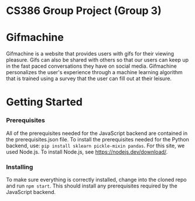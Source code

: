 # CS386 Group Project (Group 3)

# Gifmachine
Gifmachine is a website that provides users with gifs for their viewing pleasure. Gifs can also be shared with others so that our users can keep up in the
fast paced conversations they have on social media. Gifmachine personalizes the user's experience through a machine learning algorithm that is trained
using a survey that the user can fill out at their leisure. 

# Getting Started
### Prerequisites
All of the prerequisites needed for the JavaScript backend are contained in the prerequisites.json file. To install the prerequisites needed for the Python backend, use:
```pip install sklearn pickle-mixin pandas```.
For this site, we used Node.js. To install Node.js, see https://nodejs.dev/download/.


### Installing
To make sure everything is correctly installed, change into the cloned repo and run ```npm start```. This should install any prerequisites required by the JavaScript backend.




